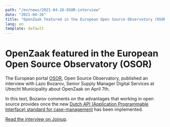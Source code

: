 ```yaml
---
path: "/en/news/2021-04-26-OSOR-interview"
date: "2021-04-26"
title: "OpenZaak featured in the European Open Source Observatory (OSOR)"
lang: en
template: default
---
```


# OpenZaak featured in the European Open Source Observatory (OSOR)

The European portal [OSOR](https://joinup.ec.europa.eu/collection/open-source-observatory-osor), Open Source Observatory, published an interview with Lazo Bozarov, Senior Supply Manager Digital Services at Utrecht Municipality about OpenZaak on April 7th.

In this text, Bozarov comments on the advantages that working in open source provides once the new [Dutch API (Application Programmable Interface) standard for case-management](https://www.vngrealisatie.nl/nieuws/api-standaarden-zaakgericht-werken-vanaf-1-april) has been implemented.

[Read the interview on Joinup](https://joinup.ec.europa.eu/collection/open-source-observatory-osor/news/we-liberated-our-own-data-silos-market).
